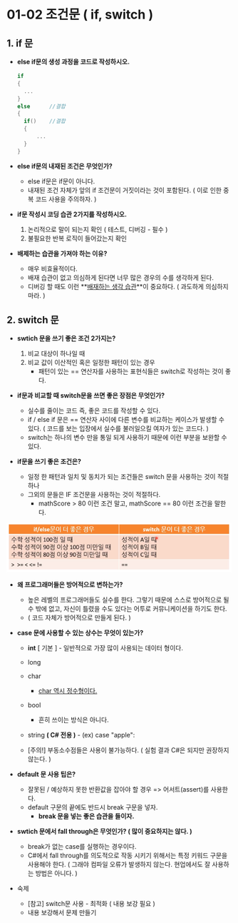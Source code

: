 # 01-02 조건문 ( if, switch )



## 1. if 문

* **else if문의 생성 과정을 코드로 작성하시오.**

  ```c#
  if
  {
  	...
  }
  else		//결합
  {	
  	if()	//결합
  	{
  		...
  	}
  }
  ```

  

* **else if문의 내재된 조건은 무엇인가?**
  
  * else if문은 if문이 아니다. 
  * 내재된 조건 자체가 앞의 if 조건문이 거짓이라는 것이 포함된다.
    ( 이로 인한 중복 코드 사용을 주의하자. )



* **if문 작성시 코딩 습관 2가지를 작성하시오.**
  1. 논리적으로 말이 되는지 확인 ( 테스트, 디버깅 - 필수 )
  2. 불필요한 반복 로직이 들어갔는지 확인



* **배제하는 습관을 가져야 하는 이유?**
  * 매우 비효율적이다. 
  * 배재 습관이 없고 의심하게 된다면 너무 많은 경우의 수를 생각하게 된다. 
  * 디버깅 할 때도 이런 **<u>배재하는 생각 습관</u>**이 중요하다. ( 과도하게 의심하지 마라. )





## 2. switch 문

* **swtich 문을 쓰기 좋은 조건 2가지는?**
  1. 비교 대상이 하나일 때
  2. 비교 값이 이산적인 혹은 일정한 패턴이 있는 경우
     * 패턴이 있는 == 연산자를 사용하는 표현식들은 switch로 작성하는 것이 좋다.





* **if문과 비교할 때 switch문을 쓰면 좋은 장점은 무엇인가?**
  * 실수를 줄이는 코드 즉, 좋은 코드를 작성할 수 있다.
  * if / else if 문은 == 연산자 사이에 다른 변수를 비교하는 케이스가 발생할 수 있다. ( 코드를 보는 입장에서 실수를 불러일으킬  여자가 있는 코드다. )
  * switch는 하나의 변수 만을 통일 되게 사용하기 때문에 이런 부분을 보완할 수 있다.



* **if문을 쓰기 좋은 조건은?**
  * 일정 한 패턴과 일치 및 동치가 되는 조건들은 switch 문을 사용하는 것이 적절하나
  * 그외의 문들은 IF 조건문을 사용하는 것이 적절하다.
    * mathScore > 80 이런 조건 말고, mathScore == 80 이런 조건을 말한다.

![image-20230623222147027](./assets/image-20230623222147027.png)





* **왜 프로그래머들은 방어적으로 변하는가?**
  * 높은 레벨의 프로그래머들도 실수를 한다. 그렇기 때문에 스스로 방어적으로 될 수 밖에 없고, 자신이 틀렸을 수도 있다는 어투로 커뮤니케이션을 하기도 한다. 
  * ( 코드 자체가 방어적으로 만들게 된다.  )



* **case 문에 사용할 수 있는 상수는 무엇이 있는가?**
  * **int** [ 기본 ] - 일반적으로 가장 많이 사용되는 데이터 형이다.
  * long
  * char
    * <u>char 역시 정수형이다.</u>

  * bool
    * 흔히 쓰이는 방식은 아니다.
  * string **( C# 전용 )**     -     (ex) case "apple":
  * [주의!] 부동소수점들은 사용이 불가능하다. ( 실험 결과 C#은 되지만 권장하지 않는다. )



* **default 문 사용 팁은?**
  * 잘못된 / 예상하지 못한 반환값을 잡아야 할 경우 => 어서트(assert)를 사용한다.
  * default 구문의 끝에도 반드시 break 구문을 넣자.
    * **break 문을 넣는 좋은 습관을 들이자.**



* **swtich 문에서 fall through은 무엇인가? ( 많이 중요하지는 않다. )**
  * break가 없는 case를 실행하는 경우이다.
  * C#에서 fall through를 의도적으로 작동 시키기 위해서는 특정 키워드 구문을 사용해야 한다. 
    ( 그래야 컴파일 오류가 발생하지 않는다. 현업에서도 잘 사용하는 방법은 아니다. )



* 숙제
  * [참고] switch문 사용 - 최적화 ( 내용 보강 필요 )
  * 내용 보강해서 문제 만들기

